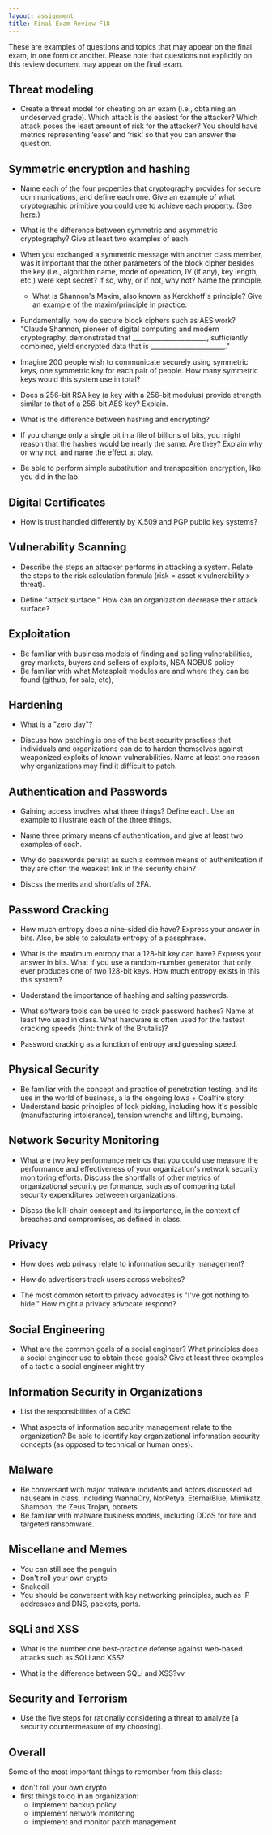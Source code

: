 ```yaml
---
layout: assignment
title: Final Exam Review F18
---
```


These are examples of questions and topics that may appear on the final exam, in one form or another.
Please note that questions not explicitly on this review document may appear on the final exam.


## Threat modeling

* Create a threat model for cheating on an exam (i.e., obtaining an undeserved grade). Which attack is the easiest for the attacker? Which attack poses the least amount of risk for the attacker? You should have metrics representing ‘ease’ and ‘risk’ so that you can answer the question.


## Symmetric encryption and hashing

* Name each of the four properties that cryptography provides for secure communications, and define each one. Give an example of what cryptographic primitive you could use to achieve each property. (See [here](https://en.wikipedia.org/wiki/Cryptographic_primitive#Commonly_used_primitives).)

* What is the difference between symmetric and asymmetric cryptography? Give at least two examples of each.

* When you exchanged a symmetric message with another class member, was it important that the other parameters of the block cipher besides the key (i.e., algorithm name, mode of operation, IV (if any), key length, etc.) were kept secret? If so, why, or if not, why not? Name the principle.

    * What is Shannon's Maxim, also known as Kerckhoff's principle? Give an example of the maxim/principle in practice.

* Fundamentally, how do secure block ciphers such as AES work? "Claude Shannon, pioneer of digital computing and modern cryptography, demonstrated that \_\_\_\_\_\_\_\_\_\_\_\_\_\_\_\_\_\_\_\_\_\_\_, sufficiently combined, yield encrypted data that is \_\_\_\_\_\_\_\_\_\_\_\_\_\_\_\_\_\_\_\_\_\_\_."

* Imagine 200 people wish to communicate securely using symmetric keys, one symmetric key for each pair of people. How many symmetric keys would this system use in total?

* Does a 256-bit RSA key (a key with a 256-bit modulus) provide strength similar to that of a 256-bit AES key? Explain.

* What is the difference between hashing and encrypting?

* If you change only a single bit in a file of billions of bits, you might reason that the hashes would be nearly the same. Are they? Explain why or why not, and name the effect at play.

* Be able to perform simple substitution and transposition encryption, like you did in the lab.


## Digital Certificates

* How is trust handled differently by X.509 and PGP public key systems?


## Vulnerability Scanning

* Describe the steps an attacker performs in attacking a system. Relate the steps to the risk calculation formula (risk = asset x vulnerability x threat).

* Define "attack surface." How can an organization decrease their attack surface?


## Exploitation

* Be familiar with business models of finding and selling vulnerabilities, grey markets, buyers and sellers of exploits, NSA NOBUS policy
* Be familiar with what Metasploit modules are and where they can be found (github, for sale, etc),



## Hardening

* What is a "zero day"?

* Discuss how patching is one of the best security practices that individuals and organizations can do to harden themselves against weaponized exploits of known vulnerabilities. Name at least one reason why organizations may find it difficult to patch.


## Authentication and Passwords

* Gaining access involves what three things? Define each. Use an example to illustrate each of the three things.

* Name three primary means of authentication, and give at least two examples of each.

* Why do passwords persist as such a common means of authenitcation if they are often the weakest link in the security chain?

* Discss the merits and shortfalls of 2FA.




## Password Cracking

* How much entropy does a nine-sided die have? Express your answer in bits. Also, be able to calculate entropy of a passphrase.

* What is the maximum entropy that a 128-bit key can have? Express your answer in bits. What if you use a random-number generator that only ever produces one of two 128-bit keys. How much entropy exists in this this system?

* Understand the importance of hashing and salting passwords.

* What software tools can be used to crack password hashes? Name at least two used in class. What hardware is often used for the fastest cracking speeds (hint: think of the Brutalis)?

* Password cracking as a function of entropy and guessing speed.


## Physical Security

* Be familiar with the concept and practice of penetration testing, and its use in the world of business, a la the ongoing Iowa + Coalfire story
* Understand basic principles of lock picking, including how it's possible (manufacturing intolerance), tension wrenchs and lifting, bumping.



## Network Security Monitoring

* What are two key performance metrics that you could use measure the performance and effectiveness of your organization's network security monitoring efforts. Discuss the shortfalls of other metrics of organizational security performance, such as of comparing total security expenditures betweeen organizations.

* Discss the kill-chain concept and its importance, in the context of breaches and compromises, as defined in class.


## Privacy

* How does web privacy relate to information security management?

* How do advertisers track users across websites?

* The most common retort to privacy advocates is "I've got nothing to hide." How might a privacy advocate respond?


## Social Engineering

* What are the common goals of a social engineer? What principles does a social engineer use to obtain these goals? Give at least three examples of a tactic a social engineer might try


## Information Security in Organizations

* List the responsibilities of a CISO

* What aspects of information security management relate to the organization? Be able to identify key organizational information security concepts (as opposed to technical or human ones).


## Malware

* Be conversant with major malware incidents and actors discussed ad nauseam in class, including WannaCry, NotPetya, EternalBlue, Mimikatz, Shamoon, the Zeus Trojan, botnets.
* Be familiar with malware business models, including DDoS for hire and targeted ransomware.



## Miscellane and Memes

* You can still see the penguin
* Don't roll your own crypto
* Snakeoil
* You should be conversant with key networking principles, such as IP addresses and DNS, packets, ports.


## SQLi and XSS

* What is the number one best-practice defense against web-based attacks such as SQLi and XSS?

* What is the difference between SQLi and XSS?vv


## Security and Terrorism

* Use the five steps for rationally considering a threat to analyze [a security countermeasure of my choosing].


## Overall

Some of the most important things to remember from this class:

* don't roll your own crypto
* first things to do in an organization:
    * implement backup policy
    * implement network monitoring
    * implement and monitor patch management
